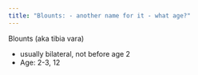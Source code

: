 ```yaml
---
title: "Blounts: - another name for it - what age?"
---
```

Blounts (aka tibia vara)
- usually bilateral, not before age 2
- Age: 2-3, 12

